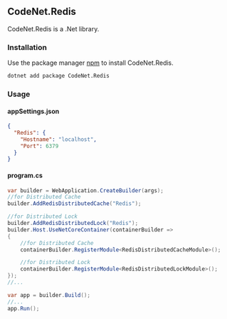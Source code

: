 ## CodeNet.Redis

CodeNet.Redis is a .Net library.

### Installation

Use the package manager [npm](https://www.nuget.org/packages/CodeNet.Redis/) to install CodeNet.Redis.

```bash
dotnet add package CodeNet.Redis
```

### Usage
#### appSettings.json
```json
{
  "Redis": {
    "Hostname": "localhost",
    "Port": 6379
  }
}
```
#### program.cs
```csharp
var builder = WebApplication.CreateBuilder(args);
//for Distributed Cache
builder.AddRedisDistributedCache("Redis");

//for Distributed Lock
builder.AddRedisDistributedLock("Redis");
builder.Host.UseNetCoreContainer(containerBuilder =>
{
    //for Distributed Cache
    containerBuilder.RegisterModule<RedisDistributedCacheModule>();

    //for Distributed Lock
    containerBuilder.RegisterModule<RedisDistributedLockModule>();
});
//...

var app = builder.Build();
//...
app.Run();
```